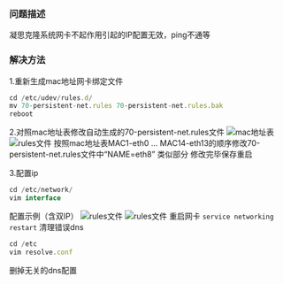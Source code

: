 ### 问题描述
 凝思克隆系统网卡不起作用引起的IP配置无效，ping不通等
### 解决方法
1.重新生成mac地址网卡绑定文件
```js
cd /etc/udev/rules.d/
mv 70-persistent-net.rules 70-persistent-net.rules.bak
reboot
```
2.对照mac地址表修改自动生成的70-persistent-net.rules文件
![mac地址表](C:/Users/Qilee/Desktop/1.jpg)
![rules文件](C:/Users/Qilee/Desktop/4.jpg)
按照mac地址表MAC1-eth0 ... MAC14-eth13的顺序修改70-persistent-net.rules文件中“NAME=eth8” 类似部分
修改完毕保存重启

3.配置ip
```js
cd /etc/network/
vim interface
```
配置示例（含双IP）
![rules文件](C:/Users/Qilee/Desktop/2.jpg)
![rules文件](C:/Users/Qilee/Desktop/3.jpg)
重启网卡
`service networking restart`
清理错误dns
```js
cd /etc
vim resolve.conf
```
删掉无关的dns配置
